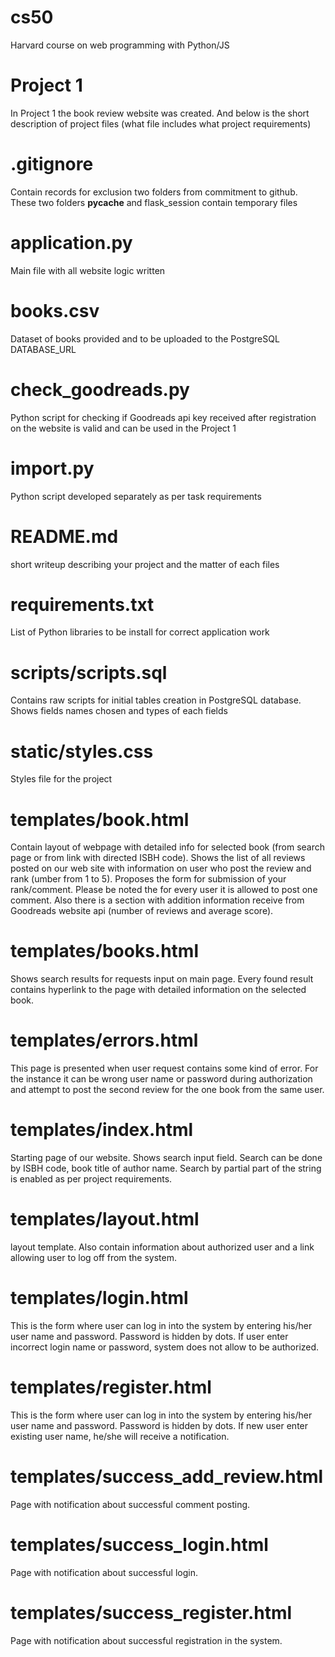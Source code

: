 # cs50
Harvard course on web programming with Python/JS

# Project 1
In Project 1 the book review website was created.
And below is the short description of project files (what file includes what project requirements)

# .gitignore
Contain records for exclusion two folders from commitment to github. These two folders __pycache__ and flask_session contain temporary files

# application.py
Main file with all website logic written

# books.csv
Dataset of books provided and to be uploaded to the PostgreSQL DATABASE_URL

# check_goodreads.py
Python script for checking if Goodreads api key received after registration on the website is valid and can be used in the Project 1

# import.py
Python script developed separately as per task requirements

# README.md
short writeup describing your project and the matter of each files
# requirements.txt
List of Python libraries to be install for correct application work

# scripts/scripts.sql
Contains raw scripts for initial tables creation in PostgreSQL database.
Shows fields names chosen and types of each fields

# static/styles.css
Styles file for the project

# templates/book.html
Contain layout of webpage with detailed info for selected book (from search page or from link with directed ISBH code).
Shows the list of all reviews posted on our web site with information on user who post the review and rank (umber from 1 to 5).
Proposes the form for submission of your rank/comment. Please be noted the for every user it is allowed to post one comment.
Also there is a section with addition information receive from Goodreads website api (number of reviews and average score).

# templates/books.html
Shows search results for requests input on main page.
Every found result contains hyperlink to the page with detailed information on the selected book.

# templates/errors.html
This page is presented when user request contains some kind of error. For the instance it can be wrong user name or password during authorization and attempt to post the second review for the one book from the same user.

# templates/index.html
Starting page of our website. Shows search input field. Search can be done by ISBH code, book title of author name. Search by partial part of the string is enabled as per project requirements.

# templates/layout.html
layout template. Also contain information about authorized user and a link allowing user to log off from the system.

# templates/login.html
This is the form where user can log in into the system by entering his/her user name and password. Password is hidden by dots.
If user enter incorrect login name or password, system does not allow to be authorized.

# templates/register.html
This is the form where user can log in into the system by entering his/her user name and password. Password is hidden by dots. If new user enter existing user name, he/she will receive a notification.

# templates/success_add_review.html
Page with notification about successful comment posting.

# templates/success_login.html
Page with notification about successful login.

# templates/success_register.html
Page with notification about successful registration in the system.
